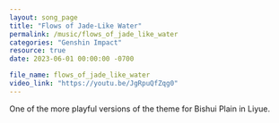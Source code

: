 ```yaml
---
layout: song_page
title: "Flows of Jade-Like Water"
permalink: /music/flows_of_jade_like_water
categories: "Genshin Impact"
resource: true
date: 2023-06-01 00:00:00 -0700

file_name: flows_of_jade_like_water
video_link: "https://youtu.be/JgRpuQfZqg0"
---
```


One of the more playful versions of the theme for Bishui Plain in Liyue.
